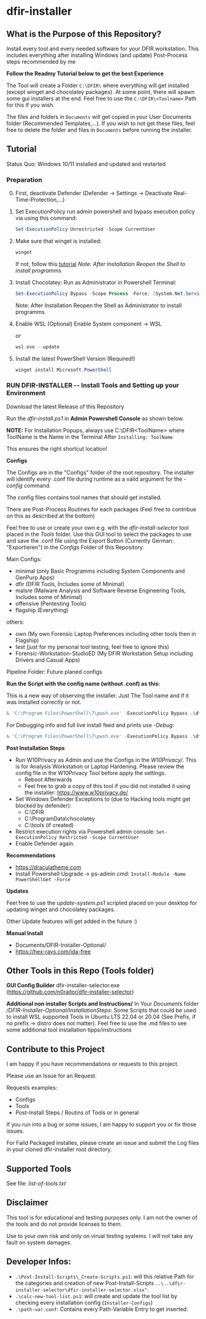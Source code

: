 # dfir-installer

## What is the Purpose of this Repository?

Install every tool and every needed software for your DFIR workstation. This includes everything after installing Windows (and update) Post-Process steps recommended by me 

**Follow the Readmy Tutorial below to get the best Experience**

The Tool will create a Folder `C:\DFIR\` where everything will get installed (except winget and chocolatey packages). At some point, there will spawn some gui installers at the end. Feel free to use the `C:\DFIR\<Toolname>` Path for this if you wish.

The files and folders in `Documents` will get copied in your User Documents folder (Recommended Templates,...). If you wish to not get these files, feel free to delete the folder and files in `Documents` before running the installer.

## Tutorial

Status Quo: Windows 10/11 installed and updated and restarted

### Preparation
0. First, deactivate Defender (Defender -> Settings -> Deactivate Real-Time-Protection,...)

1. Set ExecutionPolicy
   run admin powershell and bypass execution policy via using this command:
   
   ```powershell
   Set-ExecutionPolicy Unrestricted -Scope CurrentUser
   ```

2. Make sure that winget is installed:
   
   ```powershell
   winget
   ```
   
   If not, follow this [tutorial](https://learn.microsoft.com/en-us/windows/package-manager/winget/)
   *Note: After Installation Reopen the Shell to install programms*

3. Install Chocolatey: 
   Run as Administrator in Powershell Terminal:
   
   ```powershell
   Set-ExecutionPolicy Bypass -Scope Process -Force; [System.Net.ServicePointManager]::SecurityProtocol = [System.Net.ServicePointManager]::SecurityProtocol -bor 3072; iex ((New-Object System.Net.WebClient).DownloadString('https://community.chocolatey.org/install.ps1'))
   ```
   
   Note: After Installation Reopen the Shell as Administrator to install programms

4. Enable WSL (Optional)
   Enable System component -> WSL 
   
   *or*
   
   ```powershell
   wsl.exe --update
   ```

5. Install the latest PowerShell Version (Required!)
   
   ```ps1
   winget install Microsoft.PowerShell
   ```

### RUN DFIR-INSTALLER -- Install Tools and Setting up your Environment
Download the latest Release of this Repository

Run the *dfir-install.ps1* in **Admin Powershell Console** as shown below.

**NOTE:** For Installation Popups, always use C:\DFIR\<ToolName> where ToolName is the Name in the Terminal After `Installing: ToolName`

This ensures the right shortcut location!

**Configs**

The Configs are in the "Configs" folder of the root repository. The installer will identify every .conf file during runtime as a valid argument for the *-config* command.

The config files contains tool names that should get installed.

There are Post-Process Routines for each packages (Feel free to contribue on this as described at the bottom)

Feel free to use or create your own e.g. with the *dfir-install-selector* tool placed in the *Tools* folder. Use this GUI tool to select the packages to use and save the .conf file using the Export Button (Currently German: "Exportieren") in the *Configs* Folder of this Repository.

Main Configs:
* minimal (only Basic Programms including System Components and GenPurp Apps)
* dfir (DFIR Tools, Includes some of Minimal)
* malsre (Malware Analysis and Software Reverse Engineering Tools, Includes some of Minimal)
* offensive (Pentesting Tools)
* flagship (Everything)

others:
* own (My own Forensic Laptop Preferences including other tools then in Flagship)
* test (just for my personal tool testing, feel free to ignore this)
* Forensic-Workstation-StudioED (My DFIR Workstation Setup including Drivers and Casual Apps)

Pipeline Folder: Future planed configs

**Run the Script with the config name (without .conf) as this:**

This is a new way of observing the installer. Just The Tool name and if it was installed correctly or not.
```ps1
& 'C:\Program Files\PowerShell\7\pwsh.exe' -ExecutionPolicy Bypass .\dfir-install.ps1 -config <CONFIG-NAME>
```

For Debugging info and full live install feed and prints use *-Debug*:

```ps1
& 'C:\Program Files\PowerShell\7\pwsh.exe' -ExecutionPolicy Bypass .\dfir-install.ps1 -config CONFIG-NAME -Debug
```

**Post Installation Steps**

* Run W10Privacy as Admin and use the Configs in the *W10Privacy/*. This is for Analysis Workstation or Laptop Hardening. Please review the config file in the W10Privacy Tool before apply the settings.
  * Reboot Afterwards
  * Feel free to grab a copy of this tool if you did not installed it using the installer: https://www.w10privacy.de/
* Set Windows Defender Exceptions to (due to Hacking tools might get blocked by defender):
  * C:\DFIR
  * C:\ProgramData\chocolatey
  * C:\tools (if created)
* Restrict execution rights via Powershell admin console: `Set-ExecutionPolicy Restricted -Scope CurrentUser`
* Enable Defender again.

**Recommendations**

* https://draculatheme.com
* Install Powershell Upgrade -> ps-admin cmd: `Install-Module -Name PowerShellGet -Force`

**Updates**

Feel free to use the *update-system.ps1* scripted placed on your desktop for updating winget and chocolatey packages.

Other Update features will get added in the future :)

**Manual Install**

* Documents/DFIR-Installer-Optional/
* https://hex-rays.com/ida-free

## Other Tools in this Repo (Tools folder)
**GUI Config Builder**
dfir-installer-selector.exe (https://github.com/n0raitor/dfir-installer-selector)

**Additional non installer Scripts and Instructions/**
In Your *Documents* folder */DFIR-Installer-Optional/InstallationSteps*: Some Scripts that could be used to install WSL supported Tools in Ubuntu LTS 22.04 or 20.04 (See Prefix, if no prefix -> distro does not matter). Feel free to use the .md files to see some additional tool installation tipps/instructions

## Contribute to this Project
I am happy if you have recommendations or requests to this project.

Please use an Issue for an Request.

Requests examples:
* Configs
* Tools
* Post-Install Steps / Routins of Tools or in general

If you run into a bug or some issues, I am happy to support you or fix those issues.

For Faild Packaged installes, please create an issue and submit the Log files in your cloned dfir-installer root directory.

## Supported Tools
See file: *list-of-tools.txt*

## Disclaimer
This tool is for educational and testing purposes only. I am not the owner of the tools and do not provide licenses to them.

Use to your own risk and only on virual testing systems. I will not take any fault on system damages.

## Developer Infos:
* `.\Post-Install-Scripts\_Create-Scripts.ps1`: will this relative Path for the categories and creation of new Post-Install-Scripts `..\..\dfir-installer-selector\dfir-installer-selector.xlsx"`.
* `.\calc-new-tool-list.ps1`: will create and update the tool list by checking every installation config (`Installer-Configs`)
* `.\path-var.conf`: Contains every Path-Variable Entry to get inserted.